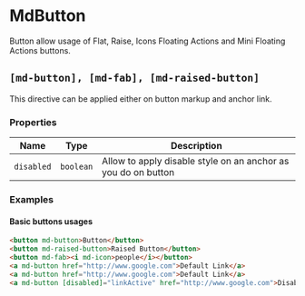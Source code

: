 # MdButton
Button allow usage of Flat, Raise, Icons Floating Actions and Mini Floating Actions buttons.

## `[md-button], [md-fab], [md-raised-button]`
This directive can be applied either on button markup and anchor link.

### Properties

| Name | Type | Description |
| --- | --- | --- |
| `disabled` | `boolean` | Allow to apply disable style on an anchor as you do on button |

### Examples

#### Basic buttons usages

```html
<button md-button>Button</button>
<button md-raised-button>Raised Button</button>
<button md-fab><i md-icon>people</i></button>
<a md-button href="http://www.google.com">Default Link</a>
<a md-button href="http://www.google.com">Default Link</a>
<a md-button [disabled]="linkActive" href="http://www.google.com">Disabled link</a>
```
